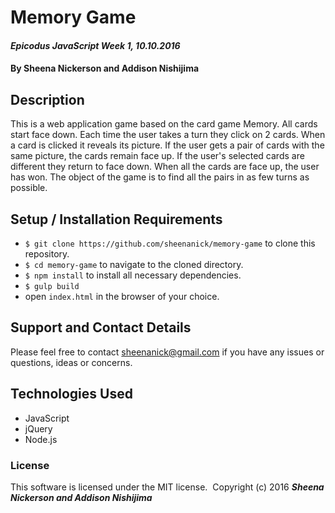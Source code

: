 # Memory Game

#### _Epicodus JavaScript Week 1, 10.10.2016_

#### By Sheena Nickerson and Addison Nishijima

## Description

This is a web application game based on the card game Memory. All cards start face down. Each time the user takes a turn they click on 2 cards. When a card is clicked it reveals its picture. If the user gets a pair of cards with the same picture, the cards remain face up. If the user's selected cards are different they return to face down. When all the cards are face up, the user has won. The object of the game is to find all the pairs in as few turns as possible.

## Setup / Installation Requirements

* `$ git clone https://github.com/sheenanick/memory-game` to clone this repository.
* `$ cd memory-game` to navigate to the cloned directory.
* `$ npm install` to install all necessary dependencies.
* `$ gulp build`
* open `index.html` in the browser of your choice.

## Support and Contact Details

Please feel free to contact sheenanick@gmail.com if you have any issues or questions, ideas or concerns.

## Technologies Used

* JavaScript
* jQuery
* Node.js

### License

This software is licensed under the MIT license.
​
Copyright (c) 2016 **_Sheena Nickerson and Addison Nishijima_**

